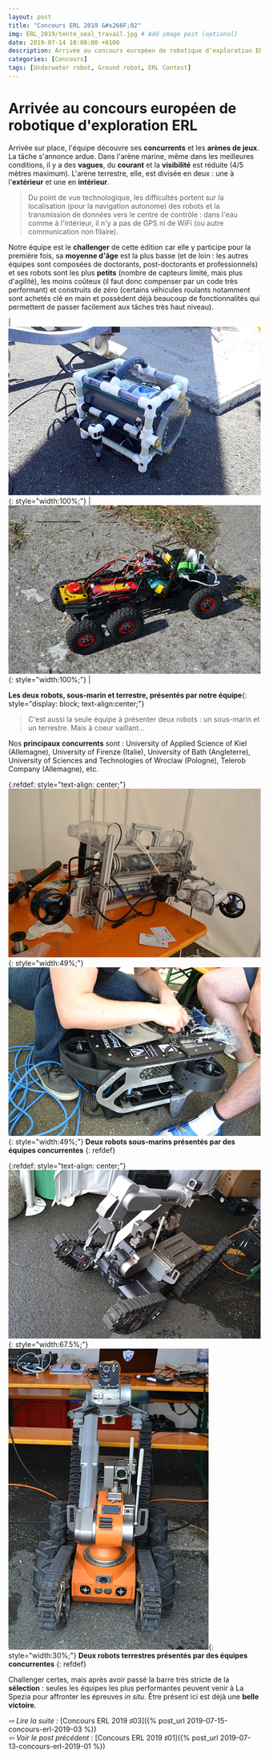 ```yaml
---
layout: post
title: "Concours ERL 2019 &#x266F;02"
img: ERL_2019/tente_seal_travail.jpg # Add image post (optional)
date: 2019-07-14 10:00:00 +0100
description: Arrivée au concours européen de robotique d'exploration ERL (SEAL&#x40;ERL2019, &#x266F;02)
categories: [Concours]
tags: [Underwater robot, Ground robot, ERL Contest]
---
```



# Arrivée au concours européen de robotique d'exploration ERL
 
Arrivée sur place, l'équipe découvre ses **concurrents** et les **arènes de jeux**. La tâche s'annonce ardue. 
Dans l'arène marine, même dans les meilleures conditions, il y a des **vagues**, du **courant** et la **visibilité** est réduite (4/5 mètres maximum). L'arène terrestre, elle, est divisée en deux : une à l'**extérieur** et une en **intérieur**. 

> Du point de vue technologique, les difficultés portent sur la localisation (pour la navigation autonome) des robots et la transmission de données vers le centre de contrôle : dans l'eau comme à l'intérieur, il n'y a pas de GPS ni de WiFi (ou autre communication non filaire). 

Notre équipe est le **challenger** de cette édition car elle y participe pour la première fois, sa **moyenne d'âge** est la plus basse (et de loin : les autres équipes sont composées de doctorants, post-doctorants et professionnels) et ses robots sont les plus **petits** (nombre de capteurs limité, mais plus d'agilité), les moins coûteux (il faut donc compenser par un code très performant) et construits de zéro (certains véhicules roulants notamment sont achetés clé en main et possèdent déjà beaucoup de fonctionnalités qui permettent de passer facilement aux tâches très haut niveau).

| ![image](/assets/img/ERL_2019/epita_ryujin_sous-marin.jpg){: style="width:100%;"} | ![image](/assets/img/ERL_2019/epita_robot_terrestre.jpg){: style="width:100%;"} |

**Les deux robots, sous-marin et terrestre, présentés par notre équipe**{: style="display: block; text-align:center;"}


> C'est aussi la seule équipe à présenter deux robots : un sous-marin et un terrestre. Mais à coeur vaillant…

Nos **principaux concurrents** sont : University of Applied Science of Kiel (Allemagne), University of Firenze (Italie), University of Bath (Angleterre), University of Sciences and Technologies of Wroclaw (Pologne), Telerob Company (Allemagne), etc.

{:refdef: style="text-align: center;"}
![image](/assets/img/ERL_2019/concurrent_sous-marin_01.jpg){: style="width:49%;"} ![image](/assets/img/ERL_2019/concurrent_sous-marin_02.jpg){: style="width:49%;"}
**Deux robots sous-marins présentés par des équipes concurrentes**
{: refdef}

	
{:refdef: style="text-align: center;"}
![My Image](/assets/img/ERL_2019/concurrent_terrestre_01.jpg){: style="width:67.5%;"} ![My Image](/assets/img/ERL_2019/concurrent_terrestre_02.jpg){: style="width:30%;"}
**Deux robots terrestres présentés par des équipes concurrentes**
{: refdef}

Challenger certes, mais après avoir passé la barre très stricte de la **sélection** : seules les équipes les plus performantes peuvent venir à La Spezia pour affronter les épreuves *in situ*. Être présent ici est déjà une **belle victoire**.



	

*&#x21E8; Lire la suite* : [Concours ERL 2019 &#x266F;03]({% post_url 2019-07-15-concours-erl-2019-03 %}) <br/>
*&#x21E6; Voir le post précédent* : [Concours ERL 2019 &#x266F;01]({% post_url 2019-07-13-concours-erl-2019-01 %})

<!-- *&#x2192; Découvrir l'édition 2020* : [Concours ERL 2020 &#x266F;O1]({% post_url 2019-07-13-concours-erl-2019-01 %}) -->
<!-- *&#x2192; Revivre l'édition 2019* : [Concours ERL 2019 &#x266F;O1]({% post_url 2019-07-13-concours-erl-2019-01 %}) -->